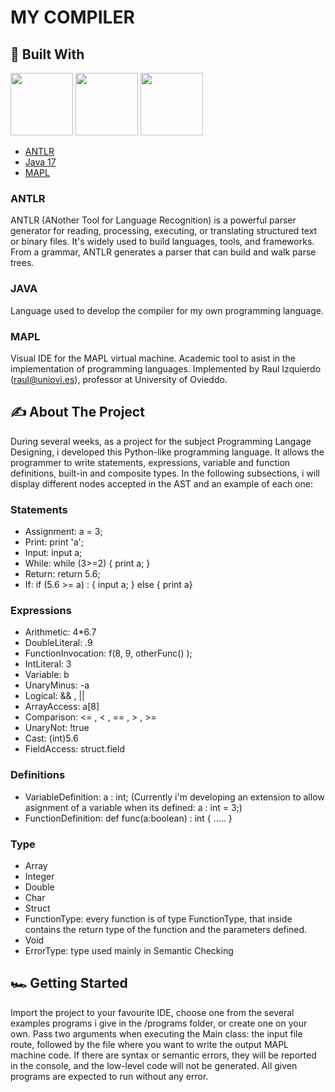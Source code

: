 # MY COMPILER

## 👷 Built With

<p float="left">

<img src="https://user-images.githubusercontent.com/78870498/171994610-3ce67593-9939-4ad0-935b-c252f70ceb92.png" height="100">
<img src="https://user-images.githubusercontent.com/78870498/171994574-78afeebd-7ab3-49e7-826c-ee503811d63d.png" height="100">
<img src="https://user-images.githubusercontent.com/78870498/171994669-bd7b19f3-2597-430f-b3a8-943336a85ba0.png" height="100">
  
</p>

- [ANTLR](https://www.antlr.org/)
- [Java 17](https://www.java.com/)
- [MAPL](https://usermanual.wiki/Document/Manual20MAPL.712223551/html)

### ANTLR
ANTLR (ANother Tool for Language Recognition) is a powerful parser generator for reading, processing, executing, or translating structured text or binary files. 
It's widely used to build languages, tools, and frameworks. From a grammar, ANTLR generates a parser that can build and walk parse trees.

### JAVA
Language used to develop the compiler for my own programming language.

### MAPL 
Visual IDE for the MAPL virtual machine. Academic tool to asist in the implementation of programming languages. 
Implemented by Raul Izquierdo (raul@uniovi.es), professor at University of Ovieddo.


## ✍️ About The Project
During several weeks, as a project for the subject Programming Langage Designing, i developed this Python-like programming language. 
It allows the programmer to write statements, expressions, variable and function definitions, built-in and composite types.
In the following subsections, i will display different nodes accepted in the AST and an example of each one:

### Statements
- Assignment: a = 3;
- Print: print 'a';
- Input: input a;
- While: while (3>=2) { print a; }
- Return: return 5.6;
- If: if (5.6 >= a) : { input a; } else { print a} 

### Expressions
- Arithmetic: 4*6.7
- DoubleLiteral: .9
- FunctionInvocation: f(8, 9,  otherFunc() );
- IntLiteral: 3
- Variable: b
- UnaryMinus: -a
- Logical: && , ||
- ArrayAccess: a[8]
- Comparison: <= , < , == , > , >=
- UnaryNot: !true
- Cast: (int)5.6
- FieldAccess: struct.field

### Definitions
- VariableDefinition: a : int; (Currently i'm developing an extension to allow asignment of a variable when its defined: a : int = 3;)
- FunctionDefinition: def func(a:boolean) : int { ..... }

### Type
- Array
- Integer
- Double
- Char
- Struct
- FunctionType: every function is of type FunctionType, that inside contains the return type of the function and the parameters defined.
- Void
- ErrorType: type used mainly in Semantic Checking

## 🏎️ Getting Started
Import the project to your favourite IDE, choose one from the several examples programs i give in the /programs folder, or create one on your own.
Pass two arguments when executing the Main class: the input file route, followed by the file where you want to write the output MAPL machine code. 
If there are syntax or semantic errors, they will be reported in the console, and the low-level code will not be generated. 
All given programs are expected to run without any error.
